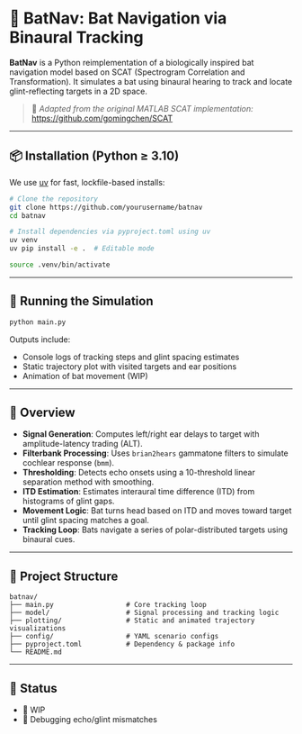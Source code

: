 
# 🦇 BatNav: Bat Navigation via Binaural Tracking

**BatNav** is a Python reimplementation of a biologically inspired bat navigation model based on SCAT (Spectrogram Correlation and Transformation). It simulates a bat using binaural hearing to track and locate glint-reflecting targets in a 2D space.

> 🧬 *Adapted from the original MATLAB SCAT implementation:*  
> https://github.com/gomingchen/SCAT

---

## 📦 Installation (Python ≥ 3.10)

We use [uv](https://github.com/astral-sh/uv) for fast, lockfile-based installs:

```bash
# Clone the repository
git clone https://github.com/yourusername/batnav
cd batnav

# Install dependencies via pyproject.toml using uv
uv venv
uv pip install -e .  # Editable mode

source .venv/bin/activate
```

---

## 🚀 Running the Simulation

```bash
python main.py
```

Outputs include:

* Console logs of tracking steps and glint spacing estimates
* Static trajectory plot with visited targets and ear positions
* Animation of bat movement (WIP)

---

## 🧠 Overview

* **Signal Generation**: Computes left/right ear delays to target with amplitude-latency trading (ALT).
* **Filterbank Processing**: Uses `brian2hears` gammatone filters to simulate cochlear response (`bmm`).
* **Thresholding**: Detects echo onsets using a 10-threshold linear separation method with smoothing.
* **ITD Estimation**: Estimates interaural time difference (ITD) from histograms of glint gaps.
* **Movement Logic**: Bat turns head based on ITD and moves toward target until glint spacing matches a goal.
* **Tracking Loop**: Bats navigate a series of polar-distributed targets using binaural cues.

---

## 📁 Project Structure

```
batnav/
├── main.py                  # Core tracking loop
├── model/                   # Signal processing and tracking logic
├── plotting/                # Static and animated trajectory visualizations
├── config/                  # YAML scenario configs 
├── pyproject.toml           # Dependency & package info
└── README.md
```

---

## 🧪 Status

- 🔧 WIP
- 🔧 Debugging echo/glint mismatches




